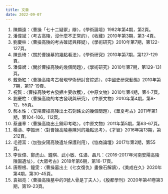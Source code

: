 ```yaml
---
title: 文章
date: 2022-09-07
---
```


1. 陳顯遠：〈曹操「七十二疑冢」辯〉，《學術論壇》1982年第4期，第2頁。
2. 潘偉斌：〈考古高陵，沒什麼不正常的〉，《收藏》2010年第3期，第3-4頁。
3. 劉慶柱：〈曹操高陵的考古確認與釋疑〉，《學術研究》2010年第7期，第122-127頁。
4. 陳長琦：〈關於曹操墓的幾點看法〉，《學術研究》2010年第7期，第127-129頁。
5. 潘偉斌：〈關於曹操高陵的幾個問題〉，《學術研究》2010年第7期，第129-131頁。
6. 戴衛紅：〈曹操高陵考古發現學術研討會綜述〉，《中國史研究動態》2010年第7期，第17-19頁。
7. 祝賀：〈曹操高陵考古發掘主要收穫〉，《中原文物》2010年第4期，第4-7頁。
8. 劉慶柱：〈曹操高陵的考古發現與研究〉，《中原文物》2010年第4期，第8-12，55頁。
9.  郝本性：〈安陽曹操高陵出土石刻銘文的幾個問題〉，《華夏考古》2011年第1期，第104-106，112頁。
10. 蔡運章：〈曹操高陵出土銅印考略〉，《中原文物》2011年第5期，第63-67頁。
11. 楊濤、李振洲：〈對曹操高陵墓陳列的幾點思考〉，《才智》2016年第13期，第212頁。
12. 毛德富：〈加強安陽高陵遺址保護利用〉，《協商論壇》2017年第2期，第55頁。
13. 李世偉、鄭虎山、鐘琪、武小敏、任瀟、聶凡：〈2016-2017年河南安陽高陵陵園遺址〉，《大眾考古》2018年第6期，第16-17頁。
14. 唐際根、鐘雯：〈曹操墓出土《七女復仇》畫像石解讀〉，《美成在久》2020年第4期，第30-45頁。
15. 袁祖亮：〈曹操高陵墓中的3號人骨是丁夫人〉，《殷都學刊》2020年第41卷第3期，第19-23頁。